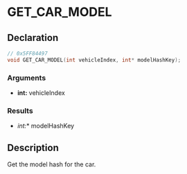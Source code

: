 # GET_CAR_MODEL

## Declaration
```cpp
// 0x5FF84497
void GET_CAR_MODEL(int vehicleIndex, int* modelHashKey);
```

### Arguments
- **int:** vehicleIndex

### Results
- **int*:** modelHashKey

## Description
Get the model hash for the car.